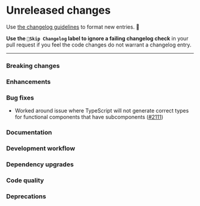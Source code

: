 # Unreleased changes

Use [the changelog guidelines](https://git.io/polaris-changelog-guidelines) to format new entries. 💜

**Use the `🤖Skip Changelog` label to ignore a failing changelog check** in your pull request if you feel the code changes do not warrant a changelog entry.

---

### Breaking changes

### Enhancements

### Bug fixes

- Worked around issue where TypeScript will not generate correct types for functional components that have subcomponents ([#2111](https://github.com/Shopify/polaris-react/pull/2111))

### Documentation

### Development workflow

### Dependency upgrades

### Code quality

### Deprecations
